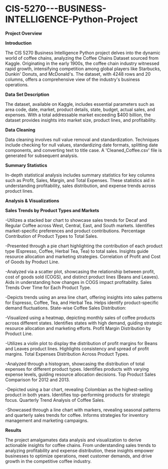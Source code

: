 # CIS-5270---BUSINESS-INTELLIGENCE-Python-Project

**Project Overview**

**Introduction**

The CIS 5270 Business Intelligence Python project delves into the dynamic world of coffee chains, analyzing the Coffee Chains Dataset sourced from Kaggle. 
Originating in the early 1900s, the coffee chain industry witnessed rapid growth, intensifying competition among global players like Starbucks, Dunkin' Donuts, and McDonald's. 
The dataset, with 4248 rows and 20 columns, offers a comprehensive view of the industry's business operations.

**Data Set Description**

The dataset, available on Kaggle, includes essential parameters such as area code, date, market, product details, state, budget, actual sales, and expenses. 
With a total addressable market exceeding $400 billion, the dataset provides insights into market size, product lines, and profitability.

**Data Cleaning**

Data cleaning involves null value removal and standardization. Techniques include checking for null values, standardizing date formats, splitting date components, and converting text to title case. 
A 'Cleaned_Coffee.csv' file is generated for subsequent analysis.

**Summary Statistics**

In-depth statistical analysis includes summary statistics for key columns such as Profit, Sales, Margin, and Total Expenses. 
These statistics aid in understanding profitability, sales distribution, and expense trends across product lines.

**Analysis & Visualizations**

**Sales Trends by Product Types and Markets**

-Utilizes a stacked bar chart to showcase sales trends for Decaf and Regular Coffee across West, Central, East, and South markets.
 Identifies market-specific preferences and product contributions.
 Percentage Contribution of Product Types to Total Sales.

-Presented through a pie chart highlighting the contribution of each product type (Espresso, Coffee, Herbal Tea, Tea) to total sales.
 Insights guide resource allocation and marketing strategies.
 Correlation of Profit and Cost of Goods by Product Line.

-Analyzed via a scatter plot, showcasing the relationship between profit, cost of goods sold (COGS), and distinct product lines (Beans and Leaves).
 Aids in understanding how changes in COGS impact profitability.
 Sales Trends Over Time for Each Product Type.

-Depicts trends using an area line chart, offering insights into sales patterns for Espresso, Coffee, Tea, and Herbal Tea.
 Helps identify product-specific demand fluctuations.
 State-wise Coffee Sales Distribution:

-Visualized using a heatmap, depicting monthly sales of coffee products across different states.
 Identifies states with high demand, guiding strategic resource allocation and marketing efforts.
 Profit Margin Distribution by Product Line.

-Utilizes a violin plot to display the distribution of profit margins for Beans and Leaves product lines.
 Highlights consistency and spread of profit margins.
 Total Expenses Distribution Across Product Types.

-Analyzed through a histogram, showcasing the distribution of total expenses for different product types.
 Identifies products with varying expense levels, guiding resource allocation decisions.
 Top Product Sales Comparison for 2012 and 2013.

-Depicted using a bar chart, revealing Colombian as the highest-selling product in both years.
 Identifies top-performing products for strategic focus.
 Quarterly Trend Analysis of Coffee Sales.

-Showcased through a line chart with markers, revealing seasonal patterns and quarterly sales trends for coffee.
 Informs strategies for inventory management and marketing campaigns.
 
**Results**

 The project amalgamates data analysis and visualization to derive actionable insights for coffee chains.
 From understanding sales trends to analyzing profitability and expense distribution, these insights empower businesses to optimize operations, meet customer demands, and drive growth in the competitive coffee industry.
